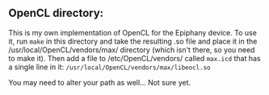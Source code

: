 ## OpenCL directory:
This is my own implementation of OpenCL for the Epiphany device. To use it,
run `make` in this directory and take the resulting .so file and place it in the
/usr/local/OpenCL/vendors/max/ directory (which isn't there, so you need to make
it). Then add a file to /etc/OpenCL/vendors/ called `max.icd` that has a single
line in it: `/usr/local/OpenCL/vendors/max/libeocl.so`

You may need to alter your path as well... Not sure yet.
